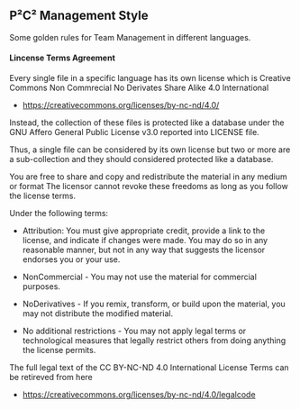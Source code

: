 ## P²C² Management Style

Some golden rules for Team Management in different languages.

#### Lincense Terms Agreement

Every single file in a specific language has its own license which is Creative Commons Non Commrecial No Derivates Share Alike 4.0 International

- https://creativecommons.org/licenses/by-nc-nd/4.0/

Instead, the collection of these files is protected like a database under the GNU Affero General Public License v3.0 reported into LICENSE file.

Thus, a single file can be considered by its own license but two or more are a sub-collection and they should considered protected like a database.

You are free to share and copy and redistribute the material in any medium or format
The licensor cannot revoke these freedoms as long as you follow the license terms.

Under the following terms:

 * Attribution: You must give appropriate credit, provide a link to the license, and indicate if changes were made. You may do so in any reasonable manner, but not in any way that suggests the licensor endorses you or your use.

 * NonCommercial - You may not use the material for commercial purposes.

 * NoDerivatives - If you remix, transform, or build upon the material, you may not distribute the modified material.

 * No additional restrictions - You may not apply legal terms or technological measures that legally restrict others from doing anything the license permits.
 
The full legal text of the CC BY-NC-ND 4.0 International License Terms can be retireved from here

- https://creativecommons.org/licenses/by-nc-nd/4.0/legalcode
